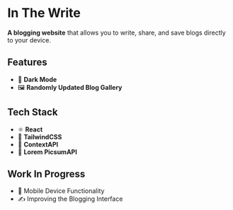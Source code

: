 # In The Write

**A blogging website** that allows you to write, share, and save blogs directly to your device.

## Features
- 🌙 **Dark Mode**
- 🖼️ **Randomly Updated Blog Gallery**

## Tech Stack
- ⚛️ **React**
- 🎨 **TailwindCSS**
- 🔄 **ContextAPI**
- 📸 **Lorem PicsumAPI**

## Work In Progress
- 📱 Mobile Device Functionality
- ✍️ Improving the Blogging Interface
